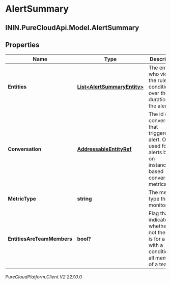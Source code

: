 # AlertSummary

## ININ.PureCloudApi.Model.AlertSummary

## Properties

|Name | Type | Description | Notes|
|------------ | ------------- | ------------- | -------------|
| **Entities** | [**List&lt;AlertSummaryEntity&gt;**](AlertSummaryEntity) | The entities who violated the rule condition over the duration of the alert. | |
| **Conversation** | [**AddressableEntityRef**](AddressableEntityRef) | The id of the conversation that triggered the alert.  Only used for alerts based on instance-based conversation metrics. | [optional] |
| **MetricType** | **string** | The metric type that is monitored. | |
| **EntitiesAreTeamMembers** | **bool?** | Flag that indicated whether or not the alert is for a rule with a condition for all members of a team. | |



_PureCloudPlatform.Client.V2 227.0.0_
